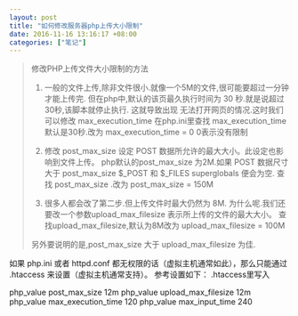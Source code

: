 ```yaml
---
layout: post
title: "如何修改服务器php上传大小限制"
date: 2016-11-16 13:16:17 +08:00
categories: ["笔记"]
---
```


<blockquote>修改PHP上传文件大小限制的方法

1. 一般的文件上传,除非文件很小.就像一个5M的文件,很可能要超过一分钟才能上传完.
但在php中,默认的该页最久执行时间为 30 秒.就是说超过30秒,该脚本就停止执行.
这就导致出现 无法打开网页的情况.这时我们可以修改 max_execution_time
在php.ini里查找
max_execution_time
默认是30秒.改为
max_execution_time = 0
0表示没有限制

2. 修改 post_max_size 设定 POST 数据所允许的最大大小。此设定也影响到文件上传。
php默认的post_max_size 为2M.如果 POST 数据尺寸大于 post_max_size $_POST 和 $_FILES superglobals 便会为空.
查找 post_max_size .改为
post_max_size = 150M

3. 很多人都会改了第二步.但上传文件时最大仍然为 8M.
为什么呢.我们还要改一个参数upload_max_filesize 表示所上传的文件的最大大小。
查找upload_max_filesize,默认为8M改为
upload_max_filesize = 100M

另外要说明的是,post_max_size 大于 upload_max_filesize 为佳.</blockquote>
<p>如果 php.ini 或者 httpd.conf 都无权限的话（虚拟主机通常如此），那么只能通过 .htaccess 来设置（虚拟主机通常支持）。
参考设置如下：
.htaccess里写入</p>
<p>php_value post_max_size 12m
php_value upload_max_filesize 12m
php_value max_execution_time 120
php_value max_input_time 240</p>